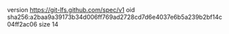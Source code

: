 version https://git-lfs.github.com/spec/v1
oid sha256:a2baa9a39173b34d006ff769ad2728cd7d6e4037e6b5a239b2bf14c04ff2ac06
size 14
